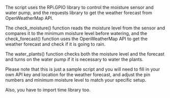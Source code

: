 The script uses the RPi.GPIO library to control the moisture sensor and water pump, and the requests library to get the weather forecast from OpenWeatherMap API.

The check_moisture() function reads the moisture level from the sensor and compares it to the minimum moisture level before watering, and the check_forecast() function uses the OpenWeatherMap API to get the weather forecast and check if it is going to rain.

The water_plants() function checks both the moisture level and the forecast and turns on the water pump if it is necessary to water the plants.

Please note that this is just a sample script and you will need to fill in your own API key and location for the weather forecast, and adjust the pin numbers and minimum moisture level to match your specific setup.

Also, you have to import time library too.
